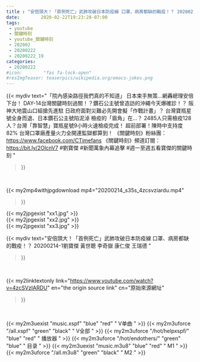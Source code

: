 ```yaml
---
title : "安倍頭大！「首例死亡」武肺攻破日本防疫線 口罩、病房都缺的戰疫！？ 20200214-1劉寶傑 黃世聰 李奇嶽 康仁俊 王瑞德 "
date:        2020-02-22T19:23:28-07:00
tags:
 - youtube
 - 關鍵時刻
 - youtube_關鍵時刻
 - 202002
 - 20200222
 - 20200222_19
categories:
 - 20200222
#icon:        "fas fa-lock-open"
#resImgTeaser: teaserpics/wikipedia.org/emacs-jokes.png
---
```


{{< mydiv text="「院內感染路徑我們真的不知道」 日本束手無策…網轟總理安倍下台！ DAY-14台灣關鍵時刻過關！？鑽石公主號曾造訪的沖繩今天爆確診！？ 阪神大地震山口組搶先進駐 日政府面對災難必先開會擬「作戰計畫」？ 台灣寶瓶星號全身而退、日本鑽石公主號陷泥淖 檢疫的「眉角」在…？ 2485人只需檢疫128人？台灣「靠智慧」寶瓶星號9小時火速檢疫完成！ 超前部署！陳時中支持度82% 台灣口罩廠產量火力全開連監獄都算到！  《關鍵時刻》粉絲團：https://www.facebook.com/CTimefans 《關鍵時刻》頻道訂閱：https://bit.ly/2OlcnV7  #劉寶傑 #新聞萬象內幕追擊 #週一至週五看寶傑的關鍵時刻 "
>}}
<br>


{{< my2mp4withjpgdownload mp4="20200214_s35s_4zcsvziardu.mp4"
>}}

{{< my2jpgexist "xx1.jpg" >}}<br>
{{< my2jpgexist "xx2.jpg" >}}<br>
{{< my2jpgexist "xx3.jpg" >}}<br>



{{< mydiv text="安倍頭大！「首例死亡」武肺攻破日本防疫線 口罩、病房都缺的戰疫！？ 20200214-1劉寶傑 黃世聰 李奇嶽 康仁俊 王瑞德 "
>}}
<br>

{{< my2linktextonly link="https://www.youtube.com/watch?v=4zcSVzIARDU"
en="the origin source link" cn="原始來源網址"
>}}


<br>

{{< my2m3uexist "music.xspf"        "blue"   "red"    " V单曲 " >}} {{< my2m3uforce "/all.xspf"         "green"  "black"  " V全部 " >}} {{< my2m3uforce "/hot/helpxspf/"    "blue"   "red"    " 播放器 " >}} {{< my2m3uforce "/hot/endothers/"   "green"  "blue"   " 目录 " >}} {{< my2m3uexist "music.m3u8"        "blue"   "red"    " M1 " >}} {{< my2m3uforce "/all.m3u8"         "green"  "black"  " M2 " >}} 

